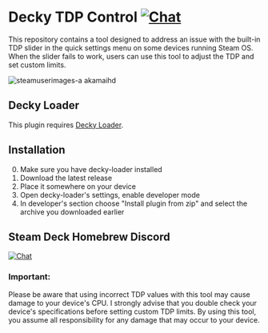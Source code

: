 # Decky TDP Control [![Chat](https://img.shields.io/badge/chat-on%20discord-7289da.svg)](https://deckbrew.xyz/discord)

This repository contains a tool designed to address an issue with the built-in TDP slider in the quick settings menu on some devices running Steam OS. When the slider fails to work, users can use this tool to adjust the TDP and set custom limits.

![steamuserimages-a akamaihd](https://github.com/Maclay74/decky-tdp-control/assets/5504685/bb89ef24-d7dc-4777-aee0-135086233ddb)

## Decky Loader
This plugin requires [Decky Loader](https://github.com/SteamDeckHomebrew/decky-loader). 

## Installation
0. Make sure you have decky-loader installed
1. Download the latest release
2. Place it somewhere on your device
3. Open decky-loader's settings, enable developer mode
4. In developer's section choose "Install plugin from zip" and select the archive you downloaded earlier

## Steam Deck Homebrew Discord
[![Chat](https://img.shields.io/badge/chat-on%20discord-7289da.svg)](https://deckbrew.xyz/discord)

### Important: 
Please be aware that using incorrect TDP values with this tool may cause damage to your device's CPU. I strongly advise that you double check your device's specifications before setting custom TDP limits. By using this tool, you assume all responsibility for any damage that may occur to your device.
